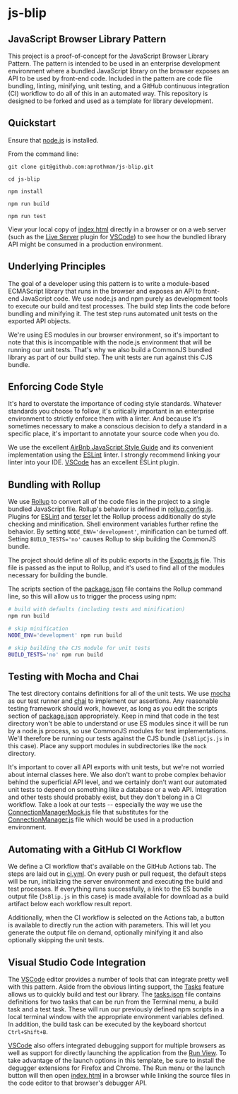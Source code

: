 # js-blip
## JavaScript Browser Library Pattern

This project is a proof-of-concept for the JavaScript Browser Library Pattern. The pattern is intended to be used in an enterprise development environment where a bundled JavaScript library on the browser exposes an API to be used by front-end code. Included in the pattern are code file bundling, linting, minifying, unit testing, and a GitHub continuous integration (CI) workflow to do all of this in an automated way. This repository is designed to be forked and used as a template for library development.

## Quickstart
Ensure that [node.js](https://nodejs.org) is installed.

From the command line:

    git clone git@github.com:aprothman/js-blip.git

    cd js-blip

    npm install

    npm run build

    npm run test

View your local copy of [index.html](https://github.com/aprothman/js-blip/blob/main/index.html) directly in a browser or on a web server (such as the [Live Server](https://marketplace.visualstudio.com/items?itemName=ritwickdey.LiveServer) plugin for [VSCode](https://code.visualstudio.com/)) to see how the bundled library API might be consumed in a production environment.

## Underlying Principles

The goal of a developer using this pattern is to write a module-based ECMAScript library that runs in the browser and exposes an API to front-end JavaScript code. We use node.js and npm purely as development tools to execute our build and test processes. The build step lints the code before bundling and minifying it. The test step runs automated unit tests on the exported API objects.

We're using ES modules in our browser environment, so it's important to note that this is incompatible with the node.js environment that will be running our unit tests. That's why we also build a CommonJS bundled library as part of our build step. The unit tests are run against this CJS bundle.

## Enforcing Code Style

It's hard to overstate the importance of coding style standards. Whatever standards you choose to follow, it's critically important in an enterprise environment to strictly enforce them with a linter. And because it's sometimes necessary to make a conscious decision to defy a standard in a specific place, it's important to annotate your source code when you do.

We use the excellent [AirBnb JavaScript Style Guide](https://github.com/airbnb/javascript) and its convenient implementation using the [ESLint](https://eslint.org) linter. I strongly recommend linking your linter into your IDE. [VSCode](https://code.visualstudio.com/) has an excellent ESLint plugin.

## Bundling with Rollup

We use [Rollup](https://rollupjs.org/) to convert all of the code files in the project to a single bundled JavaScript file. Rollup's behavior is defined in [rollup.config.js](https://github.com/aprothman/js-blip/blob/main/rollup.config.js). Plugins for [ESLint](https://eslint.org) and [terser](https://terser.org) let the Rollup process additionally do style checking and minification. Shell environment variables further refine the behavior. By setting `NODE_ENV='development'`, minification can be turned off. Setting `BUILD_TESTS='no'` causes Rollup to skip building the CommonJS bundle.

The project should define all of its public exports in the [Exports.js](https://github.com/aprothman/js-blip/blob/main/export/Exports.js) file. This file is passed as the input to Rollup, and it's used to find all of the modules necessary for building the bundle.

The scripts section of the [package.json](https://github.com/aprothman/js-blip/blob/main/package.json) file contains the Rollup command line, so this will allow us to trigger the process using npm:

``` sh
# build with defaults (including tests and minification)
npm run build

# skip minification
NODE_ENV='development' npm run build

# skip building the CJS module for unit tests
BUILD_TESTS='no' npm run build
```

## Testing with Mocha and Chai

The test directory contains definitions for all of the unit tests. We use [mocha](https://mochajs.org) as our test runner and [chai](https://www.chaijs.com/) to implement our assertions. Any reasonable testing framework should work, however, as long as you edit the scripts section of [package.json](https://github.com/aprothman/js-blip/blob/main/package.json) appropriately. Keep in mind that code in the test directory won't be able to understand or use ES modules since it will be run by a node.js process, so use CommonJS modules for test implementations. We'll therefore be running our tests against the CJS bundle (`JsBlipCjs.js` in this case). Place any support modules in subdirectories like the `mock` directory.

It's important to cover all API exports with unit tests, but we're not worried about internal classes here. We also don't want to probe complex behavior behind the superficial API level, and we certainly don't want our automated unit tests to depend on something like a database or a web API. Integration and other tests should probably exist, but they don't belong in a CI workflow. Take a look at our tests -- especially the way we use the [ConnectionManagerMock.js](https://github.com/aprothman/js-blip/blob/main/test/mock/ConnectionManagerMock.js) file that substitutes for the [ConnectionManager.js](https://github.com/aprothman/js-blip/blob/main/src/backend/ConnectionManager.js) file which would be used in a production environment.

## Automating with a GitHub CI Workflow

We define a CI workflow that's available on the GitHub Actions tab. The steps are laid out in [ci.yml](https://github.com/aprothman/js-blip/blob/main/.github/workflows/ci.yml). On every push or pull request, the default steps will be run, initializing the server environment and executing the build and test processes. If everything runs successfully, a link to the ES bundle output file (`JsBlip.js` in this case) is made available for download as a build artifact below each workflow result report.

Additionally, when the CI workflow is selected on the Actions tab, a button is available to directly run the action with parameters. This will let you generate the output file on demand, optionally minifying it and also optionally skipping the unit tests.

## Visual Studio Code Integration

The [VSCode](https://code.visualstudio.com/) editor provides a number of tools that can integrate pretty well with this pattern. Aside from the obvious linting support, the [Tasks](https://code.visualstudio.com/docs/editor/tasks) feature allows us to quickly build and test our library. The [tasks.json](https://github.com/aprothman/js-blip/blob/main/.vscode/tasks.json) file contains definitions for two tasks that can be run from the Terminal menu, a build task and a test task. These will run our previously defined npm scripts in a local terminal window with the appropriate environment variables defined. In addition, the build task can be executed by the keyboard shortcut `Ctrl+Shift+B`.

[VSCode](https://code.visualstudio.com/) also offers integrated debugging support for multiple browsers as well as support for directly launching the application from the [Run View](https://code.visualstudio.com/docs/editor/debugging#_run-view). To take advantage of the launch options in this template, be sure to install the degugger extensions for Firefox and Chrome. The Run menu or the launch button will then open [index.html](https://github.com/aprothman/js-blip/blob/main/index.html) in a browser while linking the source files in the code editor to that browser's debugger API.
